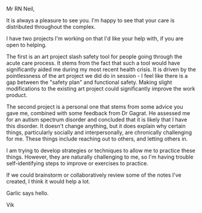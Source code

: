   Mr RN Neil,

It is always a pleasure to see you.  I'm happy to see that your care is distributed throughout the complex.

I have two projects I'm working on that I'd like your help with, if you are open to helping.

The first is an art project slash safety tool for people going through the acute care process.  It stems from the fact that such a tool would have significantly aided me during my most recent health crisis.  It is driven by the pointlessness of the art project we did do in session - I feel like there is a gap between the "safety plan" and functional safety.  Making slight modifications to the existing art project could significantly improve the work product.

The second project is a personal one that stems from some advice you gave me, combined with some feedback from Dr Gagrat.  He assessed me for an autism spectrum disorder and concluded that it is likely that I have this disorder.  It doesn't change anything, but it does explain why certain things, particularly socially and interpersonally, are chronically challenging for me. These things include reaching out to others, and letting others in.  

I am trying to develop strategies or techniques to allow me to practice these things.  However, they are naturally challenging to me, so I'm having trouble self-identifying steps to improve or exercises to practice. 

If we could brainstorm or collaboratively review some of the notes I've created, I think it would help a lot.

Garlic says hello.

Vik
